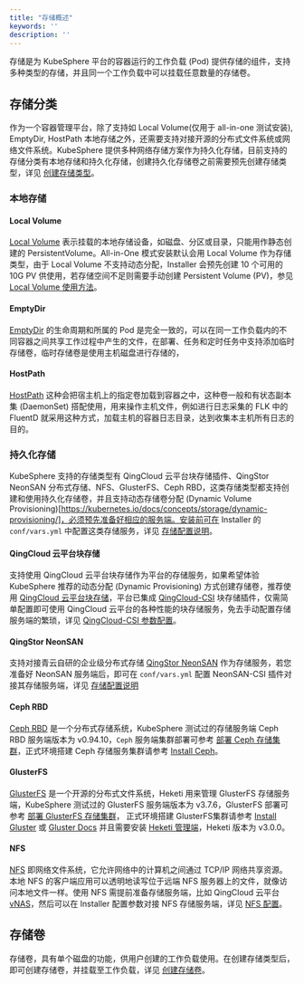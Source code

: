 ```yaml
---
title: "存储概述"
keywords: ''
description: ''
---
```


存储是为 KubeSphere 平台的容器运行的工作负载 (Pod) 提供存储的组件，支持多种类型的存储，并且同一个工作负载中可以挂载任意数量的存储卷。

## 存储分类

作为一个容器管理平台，除了支持如 Local Volume(仅用于 all-in-one 测试安装), EmptyDir, HostPath 本地存储之外，还需要支持对接开源的分布式文件系统或网络文件系统。KubeSphere 提供多种网络存储方案作为持久化存储，目前支持的存储分类有本地存储和持久化存储，创建持久化存储卷之前需要预先创建存储类型，详见 [创建存储类型](../../infrastructure/storageclass)。

### 本地存储

#### Local Volume

[Local Volume](https://kubernetes.io/docs/concepts/storage/volumes/#local) 表示挂载的本地存储设备，如磁盘、分区或目录，只能用作静态创建的 PersistentVolume。All-in-One 模式安装默认会用 Local Volume 作为存储类型，由于 Local Volume 不支持动态分配，Installer 会预先创建 10 个可用的 10G PV 供使用，若存储空间不足则需要手动创建 Persistent Volume (PV)，参见 [Local Volume 使用方法](../local-volume)。

#### EmptyDir

[EmptyDir](https://kubernetes.io/docs/concepts/storage/volumes/#emptydir) 的生命周期和所属的 Pod 是完全一致的，可以在同一工作负载内的不同容器之间共享工作过程中产生的文件，在部署、任务和定时任务中支持添加临时存储卷，临时存储卷是使用主机磁盘进行存储的，

#### HostPath

[HostPath](https://kubernetes.io/docs/concepts/storage/volumes/#hostpath) 这种会把宿主机上的指定卷加载到容器之中，这种卷一般和有状态副本集 (DaemonSet) 搭配使用，用来操作主机文件，例如进行日志采集的 FLK 中的 FluentD 就采用这种方式，加载主机的容器日志目录，达到收集本主机所有日志的目的。

### 持久化存储

KubeSphere 支持的存储类型有 QingCloud 云平台块存储插件、QingStor NeonSAN 分布式存储、NFS、GlusterFS、Ceph RBD，这类存储类型都支持创建和使用持久化存储卷，并且支持动态存储卷分配 (Dynamic Volume Provisioning)[https://kubernetes.io/docs/concepts/storage/dynamic-provisioning/]，必须预先准备好相应的服务端。安装前可在 Installer 的 `conf/vars.yml` 中配置这类存储服务，详见 [存储配置说明](../../installation/storage-configuration)。

#### QingCloud 云平台块存储

支持使用 QingCloud 云平台块存储作为平台的存储服务，如果希望体验 KubeSphere 推荐的动态分配 (Dynamic Provisioning) 方式创建存储卷，推荐使用 [QingCloud 云平台块存储](https://www.qingcloud.com/products/volume/)，平台已集成 [QingCloud-CSI](https://github.com/yunify/qingcloud-csi/blob/master/README_zh.md) 块存储插件，仅需简单配置即可使用 QingCloud 云平台的各种性能的块存储服务，免去手动配置存储服务端的繁琐，详见 [QingCloud-CSI 参数配置](../../installation/storage-configuration/#qingcloud-csi)。

#### QingStor NeonSAN

支持对接青云自研的企业级分布式存储 [QingStor NeonSAN](https://www.qingcloud.com/products/qingstor-neonsan/) 作为存储服务，若您准备好 NeonSAN 服务端后，即可在 `conf/vars.yml` 配置 NeonSAN-CSI 插件对接其存储服务端，详见 [存储配置说明](../../installation/storage-configuration)

#### Ceph RBD

[Ceph RBD](https://ceph.com/) 是一个分布式存储系统，KubeSphere 测试过的存储服务端 Ceph RBD 服务端版本为 v0.94.10，`Ceph` 服务端集群部署可参考 [部署 Ceph 存储集群](../../appendix/ceph-ks-install/)，正式环境搭建 Ceph 存储服务集群请参考 [Install Ceph](http://docs.ceph.com/docs/master/)。

#### GlusterFS

[GlusterFS](https://www.gluster.org/) 是一个开源的分布式文件系统，Heketi 用来管理 GlusterFS 存储服务端，KubeSphere 测试过的  GlusterFS 服务端版本为 v3.7.6，GlusterFS 部署可参考 [部署 GlusterFS 存储集群](../../appendix/glusterfs-ks-install/)， 正式环境搭建 GlusterFS集群请参考 [Install Gluster](https://www.gluster.org/install/) 或 [Gluster Docs](http://gluster.readthedocs.io/en/latest/Install-Guide/Install/) 并且需要安装 [Heketi 管理端](https://github.com/heketi/heketi/tree/master/docs/admin)，Heketi 版本为 v3.0.0。

#### NFS

[NFS](https://kubernetes.io/docs/concepts/storage/volumes/#nfs) 即网络文件系统，它允许网络中的计算机之间通过 TCP/IP 网络共享资源。本地 NFS 的客户端应用可以透明地读写位于远端 NFS 服务器上的文件，就像访问本地文件一样。使用 NFS 需提前准备存储服务端，比如 QingCloud 云平台 [vNAS](https://www.qingcloud.com/products/nas/)，然后可以在 Installer 配置参数对接 NFS 存储服务端，详见 [NFS 配置](../../installation/storage-configuration/#nfs)。

## 存储卷

存储卷，具有单个磁盘的功能，供用户创建的工作负载使用。在创建存储类型后，即可创建存储卷，并挂载至工作负载，详见 [创建存储卷](../pvc)。